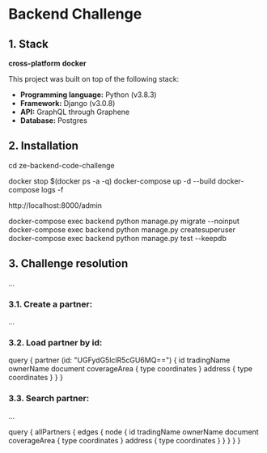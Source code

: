 # Backend Challenge

## 1. Stack

**cross-platform**
**docker**

This project was built on top of the following stack:
- **Programming language:** Python (v3.8.3)
- **Framework:** Django (v3.0.8)
- **API:** GraphQL through Graphene
- **Database:** Postgres

## 2. Installation

cd ze-backend-code-challenge

docker stop $(docker ps -a -q)
docker-compose up -d --build
docker-compose logs -f

http://localhost:8000/admin

docker-compose exec backend python manage.py migrate --noinput
docker-compose exec backend python manage.py createsuperuser
docker-compose exec backend python manage.py test --keepdb

## 3. Challenge resolution
...

### 3.1. Create a partner:
...

### 3.2. Load partner by id:
query {
  partner (id: "UGFydG5lclR5cGU6MQ==") {
    id
    tradingName
    ownerName
    document
    coverageArea {
      type
      coordinates
    }
    address {
      type
      coordinates
    }
  }
}

### 3.3. Search partner:
...


query {
  allPartners {
    edges {
      node {
        id
        tradingName
        ownerName
        document
        coverageArea {
          type
          coordinates
        }
        address {
          type
          coordinates
        }
      }
    }
  }
}
